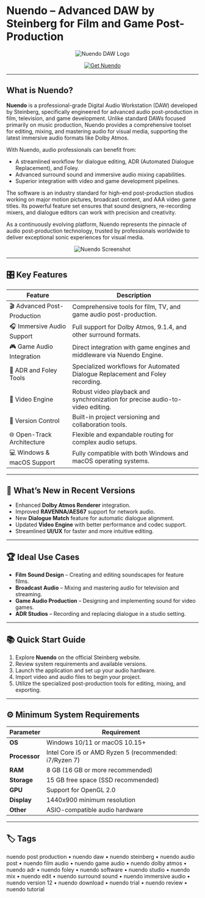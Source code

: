 # Nuendo – Advanced DAW by Steinberg for Film and Game Post-Production

<p align="center">
  <img src="https://vectorlogoseek.com/wp-content/uploads/2019/09/nuendo-vector-logo.png" alt="Nuendo DAW Logo"/>
</p>

<p align="center">
  <a href="https://www.steinberg.net/nuendo/">
    <img src="https://img.shields.io/badge/⬇️_Get_Nuendo-blue?style=for-the-badge&logo=steinberg" alt="Get Nuendo"/>
  </a>
</p>

---

## What is Nuendo?

**Nuendo** is a professional-grade Digital Audio Workstation (DAW) developed by Steinberg, specifically engineered for advanced audio post-production in film, television, and game development. Unlike standard DAWs focused primarily on music production, Nuendo provides a comprehensive toolset for editing, mixing, and mastering audio for visual media, supporting the latest immersive audio formats like Dolby Atmos.

With Nuendo, audio professionals can benefit from:
- A streamlined workflow for dialogue editing, ADR (Automated Dialogue Replacement), and Foley.
- Advanced surround sound and immersive audio mixing capabilities.
- Superior integration with video and game development pipelines.

The software is an industry standard for high-end post-production studios working on major motion pictures, broadcast content, and AAA video game titles. Its powerful feature set ensures that sound designers, re-recording mixers, and dialogue editors can work with precision and creativity.

As a continuously evolving platform, Nuendo represents the pinnacle of audio post-production technology, trusted by professionals worldwide to deliver exceptional sonic experiences for visual media.

<p align="center">
  <img src="https://ocl-steinberg-live.steinberg.net/_storage/asset/563135/storage/PNG_extra-large_5500px/563135-extra-large.png" alt="Nuendo Screenshot"/>
</p>

---

## 🎛 Key Features

| Feature                        | Description                                                                 |
|--------------------------------|-----------------------------------------------------------------------------|
| 🎬 Advanced Post-Production     | Comprehensive tools for film, TV, and game audio post-production.          |
| 🎧 Immersive Audio Support      | Full support for Dolby Atmos, 9.1.4, and other surround formats.           |
| 🎮 Game Audio Integration       | Direct integration with game engines and middleware via Nuendo Engine.     |
| 🎤 ADR and Foley Tools          | Specialized workflows for Automated Dialogue Replacement and Foley recording. |
| 🎥 Video Engine                 | Robust video playback and synchronization for precise audio-to-video editing.|
| 🔄 Version Control              | Built-in project versioning and collaboration tools.                       |
| 🌐 Open-Track Architecture      | Flexible and expandable routing for complex audio setups.                  |
| 💻 Windows & macOS Support      | Fully compatible with both Windows and macOS operating systems.            |

---

## 🔄 What’s New in Recent Versions

- Enhanced **Dolby Atmos Renderer** integration.
- Improved **RAVENNA/AES67** support for network audio.
- New **Dialogue Match** feature for automatic dialogue alignment.
- Updated **Video Engine** with better performance and codec support.
- Streamlined **UI/UX** for faster and more intuitive editing.

---

## 🏆 Ideal Use Cases

- **Film Sound Design** – Creating and editing soundscapes for feature films.
- **Broadcast Audio** – Mixing and mastering audio for television and streaming.
- **Game Audio Production** – Designing and implementing sound for video games.
- **ADR Studios** – Recording and replacing dialogue in a studio setting.

---

## 📚 Quick Start Guide

1. Explore **Nuendo** on the official Steinberg website.
2. Review system requirements and available versions.
3. Launch the application and set up your audio hardware.
4. Import video and audio files to begin your project.
5. Utilize the specialized post-production tools for editing, mixing, and exporting.

---

## ⚙️ Minimum System Requirements

| Parameter       | Requirement                                   |
|-----------------|-----------------------------------------------|
| **OS**          | Windows 10/11 or macOS 10.15+                |
| **Processor**   | Intel Core i5 or AMD Ryzen 5 (recommended: i7/Ryzen 7) |
| **RAM**         | 8 GB (16 GB or more recommended)             |
| **Storage**     | 15 GB free space (SSD recommended)           |
| **GPU**         | Support for OpenGL 2.0                       |
| **Display**     | 1440x900 minimum resolution                  |
| **Other**       | ASIO-compatible audio hardware               |

---

## 🏷 Tags

nuendo post production • nuendo daw • nuendo steinberg • nuendo audio post • nuendo film audio • nuendo game audio • nuendo dolby atmos • nuendo adr • nuendo foley • nuendo software • nuendo studio • nuendo mix • nuendo edit • nuendo surround sound • nuendo immersive audio • nuendo version 12 • nuendo download • nuendo trial • nuendo review • nuendo tutorial
